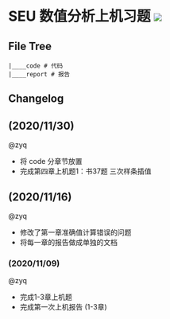# SEU 数值分析上机习题 ![](https://img.shields.io/github/license/Starrynightzyq/SEU-NumericalAnalysis-Exercises)

## File Tree

~~~
|____code # 代码
|____report # 报告
~~~

## Changelog

## (2020/11/30)

@zyq

- 将 code 分章节放置
- 完成第四章上机题1：书37题 三次样条插值

## (2020/11/16)

@zyq

- 修改了第一章准确值计算错误的问题
- 将每一章的报告做成单独的文档

### (2020/11/09)

@zyq

- 完成1-3章上机题
- 完成第一次上机报告 (1-3章)





